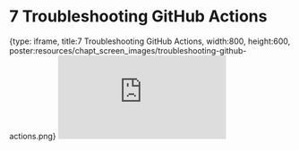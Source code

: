 # 7 Troubleshooting GitHub Actions
 
{type: iframe, title:7 Troubleshooting GitHub Actions, width:800, height:600, poster:resources/chapt_screen_images/troubleshooting-github-actions.png}
![](https://hutchdatascience.org/GitHub_Automation_for_Scientists/troubleshooting-github-actions.html)
 

 

